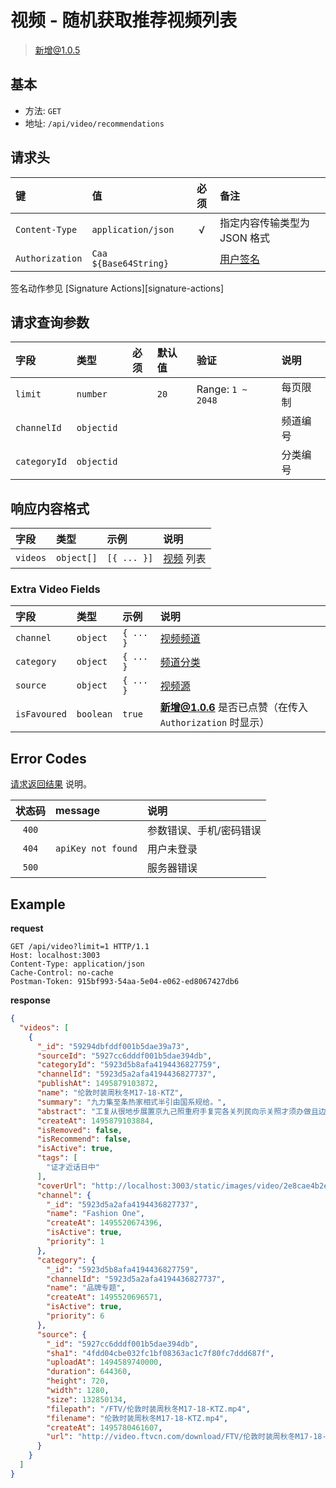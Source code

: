 # 视频 - 随机获取推荐视频列表

> 新增@1.0.5

## 基本

* 方法: `GET`
* 地址: `/api/video/recommendations`

## 请求头

键              | 值                    | 必须     | 备注
:-------------- | :-------------------- | :------: | :----------------------------------
`Content-Type`  | `application/json`    | √        | 指定内容传输类型为 JSON 格式
`Authorization` | `Caa ${Base64String}` |          | [用户签名][signature-authorization]

签名动作参见 [Signature Actions][signature-actions]

## 请求查询参数

字段          | 类型       | 必须     | 默认值  | 验证              | 说明
:------------ | :--------- | :------: | :------ | :---------------- | :-------
`limit`       | `number`   |          | `20`    | Range: `1 ~ 2048` | 每页限制
`channelId`   | `objectid` |          |         |                   | 频道编号
`categoryId`  | `objectid` |          |         |                   | 分类编号

## 响应内容格式

字段     | 类型       | 示例        | 说明
:------- | :--------- | :---------- | :------------------------------
`videos` | `object[]` | `[{ ... }]` | [视频][video-model] 列表

### Extra Video Fields

字段         | 类型      | 示例      | 说明
:----------- | :-------- | :-------- | :--------------------------------------------------------
`channel`    | `object`  | `{ ... }` | [视频频道][video-channel-model]
`category`   | `object`  | `{ ... }` | [频道分类][video-channel-category-model]
`source`     | `object`  | `{ ... }` | [视频源][source-video-model]
`isFavoured` | `boolean` | `true`    | **新增@1.0.6** 是否已点赞（在传入 `Authorization` 时显示）

## Error Codes

[请求返回结果][response-format] 说明。

状态码 | message            | 说明
:----: | :----------------- |:----------------------
`400`  |                    | 参数错误、手机/密码错误
`404`  | `apiKey not found` | 用户未登录
`500`  |                    | 服务器错误

## Example

**request**

```
GET /api/video?limit=1 HTTP/1.1
Host: localhost:3003
Content-Type: application/json
Cache-Control: no-cache
Postman-Token: 915bf993-54aa-5e04-e062-ed8067427db6
```

**response**

```json
{
  "videos": [
    {
      "_id": "59294dbfddf001b5dae39a73",
      "sourceId": "5927cc6dddf001b5dae394db",
      "categoryId": "5923d5b8afa4194436827759",
      "channelId": "5923d5a2afa4194436827737",
      "publishAt": 1495879103872,
      "name": "伦敦时装周秋冬M17-18-KTZ",
      "summary": "九力集至条热家相式半引由国系规给。",
      "abstract": "工复从很地步展置京九己照重府手复完各关列民向示关照才须办做且边。",
      "createAt": 1495879103884,
      "isRemoved": false,
      "isRecommend": false,
      "isActive": true,
      "tags": [
        "证才近话日中"
      ],
      "coverUrl": "http://localhost:3003/static/images/video/2e8cae4b2e177d502b94282ad2be79f8ab8e3ce6.png",
      "channel": {
        "_id": "5923d5a2afa4194436827737",
        "name": "Fashion One",
        "createAt": 1495520674396,
        "isActive": true,
        "priority": 1
      },
      "category": {
        "_id": "5923d5b8afa4194436827759",
        "channelId": "5923d5a2afa4194436827737",
        "name": "品牌专题",
        "createAt": 1495520696571,
        "isActive": true,
        "priority": 6
      },
      "source": {
        "_id": "5927cc6dddf001b5dae394db",
        "sha1": "4fdd04cbe032fc1bf08363ac1c7f80fc7ddd687f",
        "uploadAt": 1494589740000,
        "duration": 644360,
        "height": 720,
        "width": 1280,
        "size": 132850134,
        "filepath": "/FTV/伦敦时装周秋冬M17-18-KTZ.mp4",
        "filename": "伦敦时装周秋冬M17-18-KTZ.mp4",
        "createAt": 1495780461607,
        "url": "http://video.ftvcn.com/download/FTV/伦敦时装周秋冬M17-18-KTZ.mp4"
      }
    }
  ]
}
```

[signature-authorization]: ../../signature-authorization.md
[video-channel-model]: ../../models/video-channel.md
[video-channel-category-model]: ../../models/video-channel-category.md
[source-video-model]: ../../models/video-source.md
[video-model]: ../../models/video.md
[response-format]: ../../response-format.md
